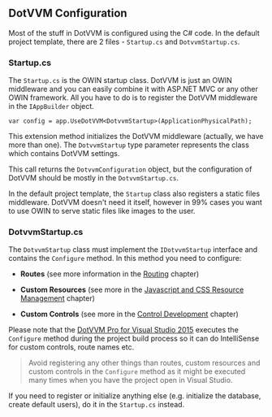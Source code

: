 ## DotVVM Configuration

Most of the stuff in DotVVM is configured using the C# code. In the default project template, there are 2 files - `Startup.cs` and `DotvvmStartup.cs`. 

### Startup.cs

The `Startup.cs` is the OWIN startup class. DotVVM is just an OWIN middleware and you can easily combine it with ASP.NET MVC or any other OWIN framework.
All you have to do is to register the DotVVM middleware in the `IAppBuilder` object.

```CSHARP
var config = app.UseDotVVM<DotvvmStartup>(ApplicationPhysicalPath);
```

This extension method initializes the DotVVM middleware (actually, we have more than one). The `DotvvmStartup` type parameter represents the class which contains
DotVVM settings. 

This call returns the `DotvvmConfiguration` object, but the configuration of DotVVM should be mostly in the `DotvvmStartup.cs`.

In the default project template, the `Startup` class also registers a static files middleware. DotVVM doesn't need it itself, however in 99% cases you want to use OWIN to serve 
static files like images to the user.

### DotvvmStartup.cs

The `DotvvmStartup` class must implement the `IDotvvmStartup` interface and contains the `Configure` method. In this method you need to configure:

+ **Routes** (see more information in the [Routing](/docs/tutorials/basics-routing/{branch}) chapter)

+ **Custom Resources** (see more in the [Javascript and CSS Resource Management](/docs/tutorials/basics-javascript-and-css/{branch}) chapter)

+ **Custom Controls** (see more in the [Control Development](/docs/tutorials/control-development-introduction/{branch}) chapter)

Please note that the [DotVVM Pro for Visual Studio 2015](/landing/dotvvm-for-visual-studio-extension) executes the `Configure` method during the project build process so it can
do IntelliSense for custom controls, route names etc. 

>Avoid registering any other things than routes, custom resources and custom controls in the `Configure` method as it might be executed many times 
>when you have the project open in Visual Studio.

If you need to register or initialize anything else (e.g. initialize the database, create default users), do it in the `Startup.cs` instead.
